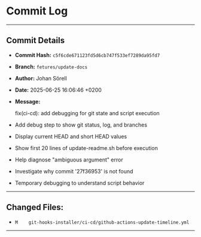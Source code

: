 # Commit Log

---

## Commit Details

- **Commit Hash:**   `c5f6cde671123fd5d6cb747f533ef7289da95fd7`
- **Branch:**        `fetures/update-docs`
- **Author:**        Johan Sörell
- **Date:**          2025-06-25 16:06:46 +0200
- **Message:**

  fix(ci-cd): add debugging for git state and script execution

- Add debug step to show git status, log, and branches
- Display current HEAD and short HEAD values
- Show first 20 lines of update-readme.sh before execution
- Help diagnose "ambiguous argument" error
- Investigate why commit '27f36953' is not found
- Temporary debugging to understand script behavior

---

## Changed Files:

- `M	git-hooks-installer/ci-cd/github-actions-update-timeline.yml`

---

